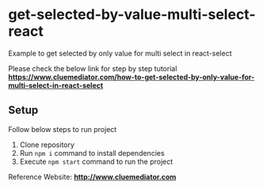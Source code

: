 # get-selected-by-value-multi-select-react
Example to get selected by only value for multi select in react-select

Please check the below link for step by step tutorial
**https://www.cluemediator.com/how-to-get-selected-by-only-value-for-multi-select-in-react-select**

## Setup
Follow below steps to run project

1. Clone repository
2. Run `npm i` command to install dependencies
3. Execute `npm start` command to run the project

Reference Website: **http://www.cluemediator.com**
